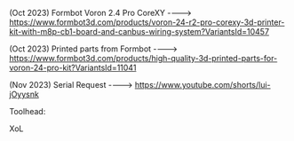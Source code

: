 (Oct 2023) Formbot Voron 2.4 Pro CoreXY ----> https://www.formbot3d.com/products/voron-24-r2-pro-corexy-3d-printer-kit-with-m8p-cb1-board-and-canbus-wiring-system?VariantsId=10457

(Oct 2023) Printed parts from Formbot ----> https://www.formbot3d.com/products/high-quality-3d-printed-parts-for-voron-24-pro-kit?VariantsId=11041

(Nov 2023) Serial Request ----> https://www.youtube.com/shorts/lui-jOyysnk

Toolhead:

XoL


